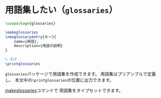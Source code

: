 # 用語集したい（`glossaries`）

```latex
\usepackage{glossaries}

\makeglossaries
\newglossaryentry{キー}{
    name={用語},
    description={用語の説明}
}

% 本文
\printglossaries
```

`glossaries`パッケージで用語集を作成できます。
用語集はプリアンブルで定義し、
本文中の`\printglossaries`の位置に出力できます。

[makeglossaries](./latex-makeglossaries.md)コマンドで
用語集をタイプセットできます。
